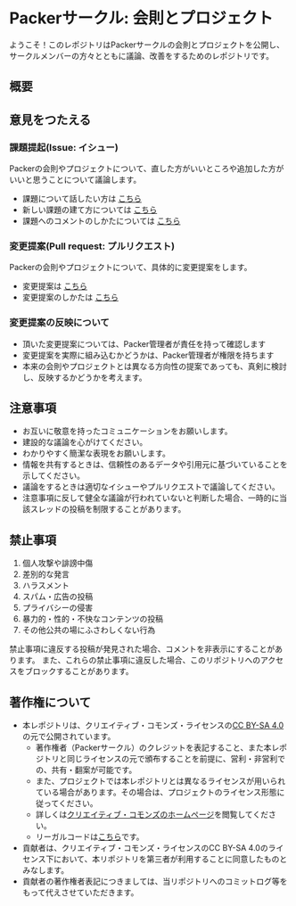 # Packerサークル: 会則とプロジェクト

ようこそ！このレポジトリはPackerサークルの会則とプロジェクトを公開し、サークルメンバーの方々とともに議論、改善をするためのレポジトリです。


## 概要


## 意見をつたえる

### 課題提起(Issue: イシュー)

Packerの会則やプロジェクトについて、直した方がいいところや追加した方がいいと思うことについて議論します。

<!-- TODO: リンクの追加 -->
- 課題について話したい方は [こちら]()
- 新しい課題の建て方については [こちら]()
- 課題へのコメントのしかたについては [こちら]()

### 変更提案(Pull request: プルリクエスト)

Packerの会則やプロジェクトについて、具体的に変更提案をします。

<!-- TODO: リンクの追加 -->
- 変更提案は [こちら]()
- 変更提案のしかたは [こちら]()

### 変更提案の反映について

- 頂いた変更提案については、Packer管理者が責任を持って確認します
- 変更提案を実際に組み込むかどうかは、Packer管理者が権限を持ちます
- 本来の会則やプロジェクトとは異なる方向性の提案であっても、真剣に検討し、反映するかどうかを考えます。


## 注意事項

- お互いに敬意を持ったコミュニケーションをお願いします。
- 建設的な議論を心がけてください。
- わかりやすく簡潔な表現をお願いします。
- 情報を共有するときは、信頼性のあるデータや引用元に基づいていることを示してください。
- 議論をするときは適切なイシューやプルリクエストで議論してください。
- 注意事項に反して健全な議論が行われていないと判断した場合、一時的に当該スレッドの投稿を制限することがあります。


## 禁止事項

1. 個人攻撃や誹謗中傷
2. 差別的な発言
3. ハラスメント
4. スパム・広告の投稿
5. プライバシーの侵害
6. 暴力的・性的・不快なコンテンツの投稿
7. その他公共の場にふさわしくない行為

禁止事項に違反する投稿が発見された場合、コメントを非表示にすることがあります。
また、これらの禁止事項に違反した場合、このリポジトリへのアクセスをブロックすることがあります。

## 著作権について

- 本レポジトリは、クリエイティブ・コモンズ・ライセンスの[CC BY-SA 4.0](https://creativecommons.org/licenses/by-sa/4.0/deed.ja)の元で公開されています。
  - 著作権者（Packerサークル）のクレジットを表記すること、また本レポジトリと同じライセンスの元で頒布することを前提に、営利・非営利での、共有・翻案が可能です。
  - また、プロジェクトでは本レポジトリとは異なるライセンスが用いられている場合があります。その場合は、プロジェクトのライセンス形態に従ってください。
  - 詳しくは[クリエイティブ・コモンズのホームページ](https://creativecommons.jp/licenses/)を閲覧してください。
  - リーガルコードは[こちら](https://github.com/PACKER-TechClub/manifests/edit/main/LICENSE)です。
- 貢献者は、クリエイティブ・コモンズ・ライセンスのCC BY-SA 4.0のライセンス下において、本リポジトリを第三者が利用することに同意したものとみなします。
- 貢献者の著作権者表記につきましては、当リポジトリへのコミットログ等をもって代えさせていただきます。
